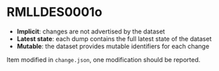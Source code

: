 # RMLLDES0001o

- **Implicit**: changes are not advertised by the dataset
- **Latest state**: each dump contains the full latest state of the dataset
- **Mutable**: the dataset provides mutable identifiers for each change

Item modified in `change.json`, one modification should be reported.
